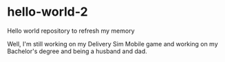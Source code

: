 # hello-world-2
Hello world repository to refresh my memory

Well, I'm still working on my Delivery Sim Mobile game and working on my Bachelor's degree and being a husband and dad.
